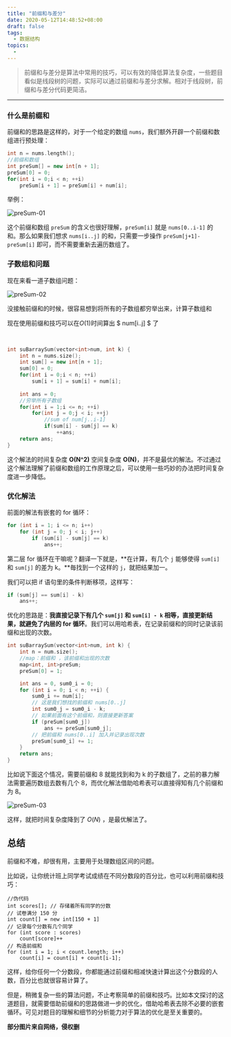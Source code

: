```yaml
---
title: "前缀和与差分"
date: 2020-05-12T14:48:52+08:00
draft: false
tags:
  - 数据结构
topics:
  - 
---
```


> 前缀和与差分是算法中常用的技巧，可以有效的降低算法复杂度，一些题目看似是线段树的问题，实际可以通过前缀和与差分求解。相对于线段树，前缀和与差分代码更简洁。

---

### **什么是前缀和**

前缀和的思路是这样的，对于一个给定的数组 `nums`，我们额外开辟一个前缀和数组进行预处理：

```cpp
int n = nums.length();
//前缀和数组
int preSum[] = new int[n + 1];
preSum[0] = 0;
for(int i = 0;i < n; ++i)
    preSum[i + 1] = preSum[i] + num[i];
```

举例：

![preSum-01](https://gitee.com//riotian/blogimage/raw/master/img/20200802175215.png)

这个前缀和数组 `preSum` 的含义也很好理解，`preSum[i]` 就是 `nums[0..i-1]` 的和。那么如果我们想求 `nums[i..j]` 的和，只需要一步操作 `preSum[j+1]-preSum[i]` 即可，而不需要重新去遍历数组了。



### 子数组和问题

现在来看一道子数组问题：



![preSum-02](https://gitee.com//riotian/blogimage/raw/master/img/20200802175224.png)

没接触前缀和的时候，很容易想到将所有的子数组都穷举出来，计算子数组和

现在使用前缀和技巧可以在$O(1)$时间算出  $ num[i..j] $  了

<br>

```cpp
int suBarraySum(vector<int>num, int k) {
    int n = nums.size();
    int sum[] = new int[n + 1];
    sum[0] = 0;
    for(int i = 0;i < n; ++i)
        sum[i + 1] = sum[i] + num[i];
    
    int ans = 0;
    //穷举所有子数组
    for(int i = 1;i <= n; ++i)
        for(int j = 0;j < i; ++j)
            //sum of num[j..i-1]
            if(sum[i] - sum[j] == k)
                ++ans;
    return ans;
}
```

这个解法的时间复杂度 **O(N^2)**​ 空间复杂度 **O(N)​**，并不是最优的解法。不过通过这个解法理解了前缀和数组的工作原理之后，可以使用一些巧妙的办法把时间复杂度进一步降低。



### 优化解法

前面的解法有嵌套的 for 循环：

```cpp
for (int i = 1; i <= n; i++)
    for (int j = 0; j < i; j++)
        if (sum[i] - sum[j] == k)
            ans++;
```

第二层 for 循环在干嘛呢？翻译一下就是，**在计算，有几个 `j` 能够使得 `sum[i]` 和 `sum[j]` 的差为 k。**毎找到一个这样的 `j`，就把结果加一。

我们可以把 if 语句里的条件判断移项，这样写：

```cpp
if (sum[j] == sum[i] - k)
    ans++;
```

优化的思路是：**我直接记录下有几个 `sum[j]` 和 `sum[i] - k` 相等，直接更新结果，就避免了内层的 for 循环**。我们可以用哈希表，在记录前缀和的同时记录该前缀和出现的次数。

```cpp
int suBarraySum(vector<int>num, int k) {
	int n = num.size();
	//map：前缀和 ，该前缀和出现的次数
	map<int, int>preSum;
	preSum[0] = 1;

	int ans = 0, sum0_i = 0;
	for (int i = 0; i < n; ++i) {
		sum0_i += num[i];
		// 这是我们想找的前缀和 nums[0..j]
		int sum0_j = sum0_i - k;
		// 如果前面有这个前缀和，则直接更新答案
		if (preSum[sum0_j])
			ans += preSum[sum0_j];
		// 把前缀和 nums[0..i] 加入并记录出现次数
		preSum[sum0_i] += 1;
	}
	return ans;
}
```



比如说下面这个情况，需要前缀和 8 就能找到和为 k 的子数组了，之前的暴力解法需要遍历数组去数有几个 8，而优化解法借助哈希表可以直接得知有几个前缀和为 8。

![preSum-03](https://gitee.com//riotian/blogimage/raw/master/img/20200802175225.png)

这样，就把时间复杂度降到了 $O(N)$ ，是最优解法了。



## **总结**

前缀和不难，却很有用，主要用于处理数组区间的问题。

比如说，让你统计班上同学考试成绩在不同分数段的百分比，也可以利用前缀和技巧：

```text
//伪代码
int scores[]; // 存储着所有同学的分数
// 试卷满分 150 分
int count[] = new int[150 + 1]
// 记录每个分数有几个同学
for (int score : scores)
    count[score]++
// 构造前缀和
for (int i = 1; i < count.length; i++)
    count[i] = count[i] + count[i-1];
```

这样，给你任何一个分数段，你都能通过前缀和相减快速计算出这个分数段的人数，百分比也就很容易计算了。

但是，稍微复杂一些的算法问题，不止考察简单的前缀和技巧。比如本文探讨的这道题目，就需要借助前缀和的思路做进一步的优化，借助哈希表去除不必要的嵌套循环。可见对题目的理解和细节的分析能力对于算法的优化是至关重要的。



**部分图片来自网络，侵权删**